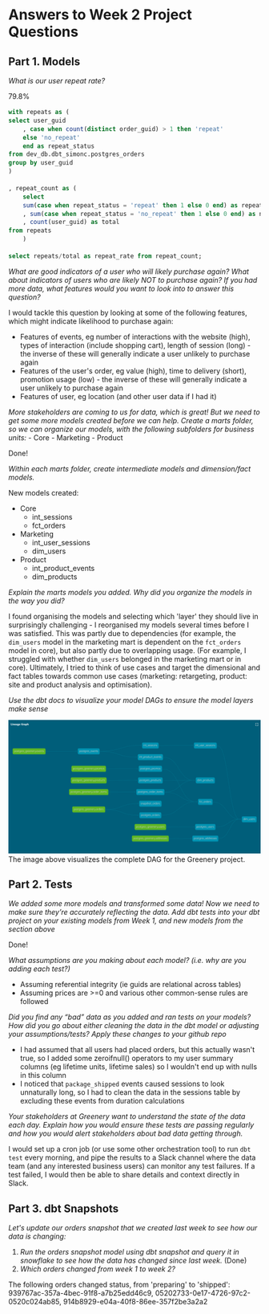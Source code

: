 # Answers to Week 2 Project Questions

## Part 1. Models 
_What is our user repeat rate?_

79.8%
```sql
with repeats as (
select user_guid
    , case when count(distinct order_guid) > 1 then 'repeat'
    else 'no_repeat'
    end as repeat_status
from dev_db.dbt_simonc.postgres_orders
group by user_guid
)

, repeat_count as (
    select 
    sum(case when repeat_status = 'repeat' then 1 else 0 end) as repeats
    , sum(case when repeat_status = 'no_repeat' then 1 else 0 end) as no_repeats
    , count(user_guid) as total
from repeats
    )
    
select repeats/total as repeat_rate from repeat_count;
```

_What are good indicators of a user who will likely purchase again? What about indicators of users who are likely NOT to purchase again? If you had more data, what features would you want to look into to answer this question?_

I would tackle this question by looking at some of the following features, which might indicate likelihood to purchase again:
- Features of events, eg number of interactions with the website (high), types of interaction (include shopping cart), length of session (long) - the inverse of these will generally indicate a user unlikely to purchase again
- Features of the user's order, eg value (high), time to delivery (short), promotion usage (low) - the inverse of these will generally indicate a user unlikely to purchase again
- Features of user, eg location (and other user data if I had it)

_More stakeholders are coming to us for data, which is great! But we need to get some more models created before we can help. Create a marts folder, so we can organize our models, with the following subfolders for business units:_
    - Core
    - Marketing
    - Product

Done!

_Within each marts folder, create intermediate models and dimension/fact models._

New models created:
- Core
    - int_sessions
    - fct_orders
- Marketing
    - int_user_sessions
    - dim_users
- Product
    - int_product_events
    - dim_products

_Explain the marts models you added. Why did you organize the models in the way you did?_

I found organising the models and selecting which 'layer' they should live in surprisingly challenging - I reorganised my models several times before I was satisfied. This was partly due to dependencies (for example, the `dim_users` model in the marketing mart is dependent on the `fct_orders` model in core), but also partly due to overlapping usage. (For example, I struggled with whether `dim_users` belonged in the marketing mart or in core). Ultimately, I tried to think of use cases and target the dimensional and fact tables towards common use cases (marketing: retargeting, product: site and product analysis and optimisation).

_Use the dbt docs to visualize your model DAGs to ensure the model layers make sense_

![Lineage graph for Greenery dbt project at 13 Oct 2022](lineage_graph_v1.png)
The image above visualizes the complete DAG for the Greenery project.

## Part 2. Tests

_We added some more models and transformed some data! Now we need to make sure they’re accurately reflecting the data. Add dbt tests into your dbt project on your existing models from Week 1, and new models from the section above_

Done!

_What assumptions are you making about each model? (i.e. why are you adding each test?)_

- Assuming referential integrity (ie guids are relational across tables)
- Assuming prices are >=0 and various other common-sense rules are followed

_Did you find any “bad” data as you added and ran tests on your models? How did you go about either cleaning the data in the dbt model or adjusting your assumptions/tests?_
    _Apply these changes to your github repo_

- I had assumed that all users had placed orders, but this actually wasn't true, so I added some zeroifnull() operators to my user summary columns (eg lifetime units, lifetime sales) so I wouldn't end up with nulls in this column
- I noticed that `package_shipped` events caused sessions to look unnaturally long, so I had to clean the data in the sessions table by excluding these events from duration calculations

_Your stakeholders at Greenery want to understand the state of the data each day. Explain how you would ensure these tests are passing regularly and how you would alert stakeholders about bad data getting through._

I would set up a cron job (or use some other orchestration tool) to run `dbt test` every morning, and pipe the results to a Slack channel where the data team (and any interested business users) can monitor any test failures. If a test failed, I would then be able to share details and context directly in Slack.

## Part 3. dbt Snapshots 
_Let's update our orders snapshot that we created last week to see how our data is changing:_

1. _Run the orders snapshot model using dbt snapshot and query it in snowflake to see how the data has changed since last week._ (Done)
2. _Which orders changed from week 1 to week 2?_

The following orders changed status, from 'preparing' to 'shipped': 939767ac-357a-4bec-91f8-a7b25edd46c9, 05202733-0e17-4726-97c2-0520c024ab85, 914b8929-e04a-40f8-86ee-357f2be3a2a2